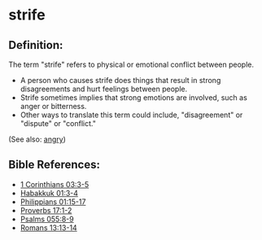 # strife #

## Definition: ##

The term "strife" refers to physical or emotional conflict between people.

* A person who causes strife does things that result in strong disagreements and hurt feelings between people.
* Strife sometimes implies that strong emotions are involved, such as anger or bitterness.
* Other ways to translate this term could include, "disagreement" or "dispute" or "conflict."

(See also: [angry](../other/angry.md))

## Bible References: ##

* [1 Corinthians 03:3-5](en/tn/1co/help/03/03)
* [Habakkuk 01:3-4](en/tn/hab/help/01/03)
* [Philippians 01:15-17](en/tn/php/help/01/15)
* [Proverbs 17:1-2](en/tn/pro/help/17/01)
* [Psalms 055:8-9](en/tn/psa/help/55/08)
* [Romans 13:13-14](en/tn/rom/help/13/13)